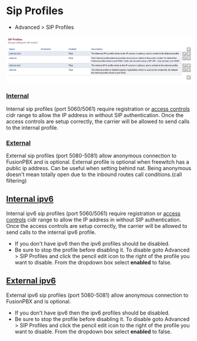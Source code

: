 # Sip Profiles

-   Advanced \> SIP Profiles

![image](../_static/images/fusionpbx_sip_profiles.jpg)

### [Internal](/en/latest/advanced/internal_sip_profile.html)

Internal sip profiles (port 5060/5061) require registration or [access
controls](http://docs.fusionpbx.com/en/latest/advanced/access_controls.html)
cidr range to allow the IP address in without SIP authentication. Once
the access controls are setup correctly, the carrier will be allowed to
send calls to the internal profile.

### [External](/en/latest/advanced/external_sip_profile.html)

External sip profiles (port 5080-5081) allow anonymous connection to
FusionPBX and is optional. External profile is optional when freewitch
has a public ip address. Can be useful when setting behind nat. Being
anonymous doesn\'t mean totally open due to the inbound routes call
conditions.(call filtering)

## [Internal ipv6](/en/latest/advanced/internal_ipv6_sip_profile.html)

Internal ipv6 sip profiles (port 5060/5061) require registration or
[access
controls](http://docs.fusionpbx.com/en/latest/advanced/access_controls.html)
cidr range to allow the IP address in without SIP authentication. Once
the access controls are setup correctly, the carrier will be allowed to
send calls to the internal ipv6 profile.

-   If you don\'t have ipv6 then the ipv6 profiles should be disabled.
-   Be sure to stop the profile before disabling it. To disable goto
    Advanced \> SIP Profiles and click the pencil edit icon to the right
    of the profile you want to disable. From the dropdown box select
    **enabled** to false.

## [External ipv6](/en/latest/advanced/external_ipv6_sip_profile.html)

External ipv6 sip profiles (port 5080-5081) allow anonymous connection
to FusionPBX and is optional.

-   If you don\'t have ipv6 then the ipv6 profiles should be disabled.
-   Be sure to stop the profile before disabling it. To disable goto
    Advanced \> SIP Profiles and click the pencil edit icon to the right
    of the profile you want to disable. From the dropdown box select
    **enabled** to false.
